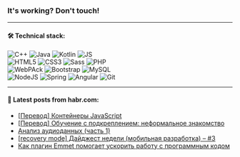 ### It's working? Don't touch!

---

#### 🛠️ Technical stack:

![C++](https://img.shields.io/badge/C++-informational?logo=c%2B%2B&style=flat&logoColor=white&color=9C033A)
![Java](https://img.shields.io/badge/Java-informational?logo=java&style=flat&logoColor=white&color=007396)
![Kotlin](https://img.shields.io/badge/Kotlin-informational?logo=Kotlin&style=flat&logoColor=white&color=0095D5)
![JS](https://img.shields.io/badge/JS-informational?logo=javaScript&style=flat&logoColor=black&color=F7Df1E) <br>
![HTML5](https://img.shields.io/badge/HTML5-informational?logo=html5&style=flat&logoColor=white&color=E34F26)
![CSS3](https://img.shields.io/badge/CSS3-informational?logo=css3&style=flat&logoColor=white&color=157286)
![Sass](https://img.shields.io/badge/Saas-informational?logo=sass&style=flat&logoColor=white&color=hotpink)
![PHP](https://img.shields.io/badge/PHP-informational?logo=php&style=flat&logoColor=white&color=777BB4) <br>
![WebPAck](https://img.shields.io/badge/WebPack-informational?logo=webPack&style=flat&logoColor=white&color=FF6F00)
![Bootstrap](https://img.shields.io/badge/Bootstrap-informational?logo=Bootstrap&style=flat&logoColor=white&color=7952B3)
![MySQL](https://img.shields.io/badge/MySQL-informational?logo=MySQL&style=flat&logoColor=white&color=00f) <br>
![NodeJS](https://img.shields.io/badge/NodeJS-informational?logo=node.js&style=flat&logoColor=white&color=43853D)
![Spring](https://img.shields.io/badge/Spring-informational?logo=Spring&style=flat&logoColor=white&color=0A9EDC)
![Angular](https://img.shields.io/badge/Vue-informational?logo=vue.js&style=flat&logoColor=white&color=red)
![Git](https://img.shields.io/badge/Git-informational?logo=git&style=flat&logoColor=white&color=darkorange)

___

#### 💬 Latest posts from habr.com:

<!-- BLOG-POST-LIST:START -->
- [[Перевод] Контейнеры JavaScript](https://habr.com/ru/post/668528/?utm_source=habrahabr&utm_medium=rss&utm_campaign=668528)
- [[Перевод] Обучение с подкреплением: неформальное знакомство](https://habr.com/ru/post/667654/?utm_source=habrahabr&utm_medium=rss&utm_campaign=667654)
- [Анализ аудиоданных &lpar;часть 1&rpar;](https://habr.com/ru/post/668518/?utm_source=habrahabr&utm_medium=rss&utm_campaign=668518)
- [[recovery mode] Дайджест недели &lpar;мобильная разработка&rpar; – #3](https://habr.com/ru/post/668482/?utm_source=habrahabr&utm_medium=rss&utm_campaign=668482)
- [Как плагин Emmet помогает ускорить работу с программным кодом](https://habr.com/ru/post/668476/?utm_source=habrahabr&utm_medium=rss&utm_campaign=668476)
<!-- BLOG-POST-LIST:END -->
